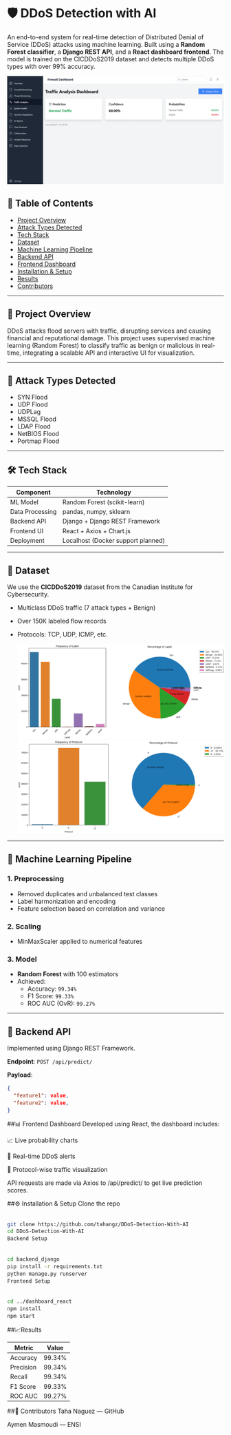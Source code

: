 # 🛡️ DDoS Detection with AI

An end-to-end system for real-time detection of Distributed Denial of Service (DDoS) attacks using machine learning. Built using a **Random Forest classifier**, a **Django REST API**, and a **React dashboard frontend**. The model is trained on the CICDDoS2019 dataset and detects multiple DDoS types with over 99% accuracy.

![Dashboard](./Dashboard_screenshot.png)

## 📌 Table of Contents

- [Project Overview](#project-overview)
- [Attack Types Detected](#attack-types-detected)
- [Tech Stack](#tech-stack)
- [Dataset](#dataset)
- [Machine Learning Pipeline](#machine-learning-pipeline)
- [Backend API](#backend-api)
- [Frontend Dashboard](#frontend-dashboard)
- [Installation & Setup](#installation--setup)
- [Results](#results)
- [Contributors](#contributors)

---

## 🚀 Project Overview

DDoS attacks flood servers with traffic, disrupting services and causing financial and reputational damage. This project uses supervised machine learning (Random Forest) to classify traffic as benign or malicious in real-time, integrating a scalable API and interactive UI for visualization.

---

## 🧠 Attack Types Detected

- SYN Flood
- UDP Flood
- UDPLag
- MSSQL Flood
- LDAP Flood
- NetBIOS Flood
- Portmap Flood

---

## 🛠 Tech Stack

| Component        | Technology            |
|------------------|------------------------|
| ML Model         | Random Forest (scikit-learn) |
| Data Processing  | pandas, numpy, sklearn |
| Backend API      | Django + Django REST Framework |
| Frontend UI      | React + Axios + Chart.js |
| Deployment       | Localhost (Docker support planned) |

---

## 📂 Dataset

We use the **CICDDoS2019** dataset from the Canadian Institute for Cybersecurity.

- Multiclass DDoS traffic (7 attack types + Benign)
- Over 150K labeled flow records
- Protocols: TCP, UDP, ICMP, etc.
  
  ![dataset1](./dataset1.png)
  ![dataset2](./dataset2.png)

---

## 🧪 Machine Learning Pipeline

### 1. Preprocessing
- Removed duplicates and unbalanced test classes
- Label harmonization and encoding
- Feature selection based on correlation and variance

### 2. Scaling
- MinMaxScaler applied to numerical features

### 3. Model
- **Random Forest** with 100 estimators
- Achieved:
  - Accuracy: `99.34%`
  - F1 Score: `99.33%`
  - ROC AUC (OvR): `99.27%`

---

## 🔌 Backend API

Implemented using Django REST Framework.

**Endpoint**: `POST /api/predict/`

**Payload**:
```json
{
  "feature1": value,
  "feature2": value,
}
````
 ##📊 Frontend Dashboard
Developed using React, the dashboard includes:

📈 Live probability charts

🛑 Real-time DDoS alerts

📡 Protocol-wise traffic visualization

API requests are made via Axios to /api/predict/ to get live prediction scores.

 ##⚙️ Installation & Setup
Clone the repo

```bash

git clone https://github.com/tahangz/DDoS-Detection-With-AI
cd DDoS-Detection-With-AI
Backend Setup
```
```bash

cd backend_django
pip install -r requirements.txt
python manage.py runserver
Frontend Setup
```
```bash

cd ../dashboard_react
npm install
npm start
```
 ##📈Results

| Metric      | 	Value         |
|------------------|------------------------|
|Accuracy       | 99.34% |
| Precision	  | 99.34% |
|Recall	     | 99.34%|
| F1 Score	      | 99.33% |
| ROC AUC	       | 99.27% |


 ##👥 Contributors
Taha Naguez — GitHub

Aymen Masmoudi — ENSI
